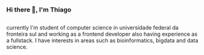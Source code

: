 ### Hi there 👋, I'm Thiago


##

currently I'm student of computer science in universidade federal da fronteira sul and working as a frontend developer also having experience as a fullstack. I have interests in areas such as bioinformatics, bigdata and data science.


<!--
**tiodospc/tiodospc** is a ✨ _special_ ✨ repository because its `README.md` (this file) appears on your GitHub profile.

Here are some ideas to get you started:

- 🔭 I’m currently working on ...
- 🌱 I’m currently learning ...t
- 📫 How to reach me: ...
- 😄 Pronouns: ...
- ⚡ Fun fact: ...
- 
Linkedin](https://www.linkedin.com/in/thiago-henrique-ferreira-correa-706b0389/)
[Instagram](https://www.instagram.com/indiefarofinha)
[Facebook](https://www.facebook.com/thiago.corr)

-->
